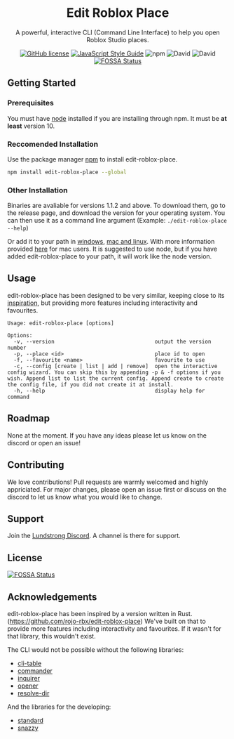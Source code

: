 <div align="center">

# Edit Roblox Place
A powerful, interactive CLI (Command Line Interface) to help you open Roblox Studio places. 

<a href="https://github.com/Lundstrong/Edit-Roblox-Place/blob/master/LICENSE"><img alt="GitHub license" src="https://img.shields.io/github/license/Lundstrong/Edit-Roblox-Place"></a>
<a href="https://standardjs.com"><img alt="JavaScript Style Guide" src="https://img.shields.io/badge/code_style-standard-brightgreen.svg"></a>
<img alt="npm" src="https://img.shields.io/npm/v/edit-roblox-place">
<img alt="David" src="https://img.shields.io/david/Lundstrong/Edit-Roblox-Place">
<img alt="David" src="https://img.shields.io/david/dev/Lundstrong/edit-roblox-place">
<a href="https://app.fossa.com/projects/git%2Bgithub.com%2FLundstrong%2FEdit-Roblox-Place?ref=badge_shield"><img alt="FOSSA Status" src="https://app.fossa.com/api/projects/git%2Bgithub.com%2FLundstrong%2FEdit-Roblox-Place.svg?type=shield"></a>
</div>

## Getting Started

### Prerequisites

You must have [node](https://nodejs.org/) installed if you are installing through npm. It must be **at least** version 10.

### Reccomended Installation

Use the package manager [npm](https://npmjs.com/) to install edit-roblox-place.

```bash
npm install edit-roblox-place --global
```

### Other Installation
Binaries are avaliable for versions 1.1.2 and above. To download them, go to the release page, and download the version for your operating system. You can then use it as a command line argument (Example: `./edit-roblox-place --help`)

Or add it to your path in [windows](https://www.howtogeek.com/118594/how-to-edit-your-system-path-for-easy-command-line-access/), [mac and linux](https://opensource.com/article/17/6/set-path-linux). With more information provided [here](https://wpbeaches.com/how-to-add-to-the-shell-path-in-macos-using-terminal/) for mac users.
It is suggested to use node, but if you have added edit-roblox-place to your path, it will work like the node version.

## Usage

edit-roblox-place has been designed to be very similar, keeping close to its [inspiration](https://github.com/rojo-rbx/edit-roblox-place), but providing more features including interactivity and favourites.
```
Usage: edit-roblox-place [options]

Options:
  -v, --version                                output the version number
  -p, --place <id>                             place id to open
  -f, --favourite <name>                       favourite to use
  -c, --config [create | list | add | remove]  open the interactive config wizard. You can skip this by appending -p & -f options if you wish. Append list to list the current config. Append create to create the config file, if you did not create it at install.
  -h, --help                                   display help for command
```

## Roadmap
None at the moment. If you have any ideas please let us know on the discord or open an issue!

## Contributing
We love contributions! Pull requests are warmly welcomed and highly appriciated. For major changes, please open an issue first or discuss on the discord to let us know what you would like to change.

## Support
Join the [Lundstrong Discord](https://discord.gg/2w9PmHZPwX). A channel is there for support.

## License
[![FOSSA Status](https://app.fossa.com/api/projects/git%2Bgithub.com%2FLundstrong%2FEdit-Roblox-Place.svg?type=large)](https://app.fossa.com/projects/git%2Bgithub.com%2FLundstrong%2FEdit-Roblox-Place?ref=badge_large)

## Acknowledgements
edit-roblox-place has been inspired by a version written in Rust. (https://github.com/rojo-rbx/edit-roblox-place) We've built on that to provide more features including interactivity and favourites. If it wasn't for that library, this wouldn't exist.

The CLI would not be possible without the following libraries:
* [cli-table](https://npmjs.com/package/cli-table)
* [commander](https://npmjs.com/package/commander)
* [inquirer](https://npmjs.com/package/inquirer)
* [opener](https://npmjs.com/package/opener)
* [resolve-dir](https://npmjs.com/package/resolve-dir)

And the libraries for the developing:

* [standard](https://npmjs.com/package/standard)
* [snazzy](https://npmjs.com/package/snazzy)
